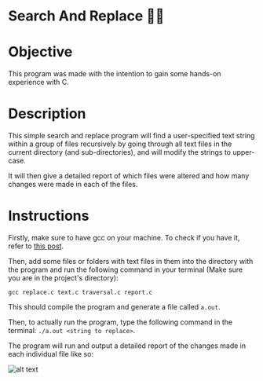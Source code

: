 # Search And Replace 🔎📝

# Objective

This program was made with the intention to gain some hands-on experience with C.

# Description

This simple search and replace program will find a user-specified text string within a group of files recursively by going through all text files in the current directory (and sub-directories), and will modify the strings to upper-case.

It will then give a detailed report of which files were altered and how many changes were made in each of the files.

# Instructions

Firstly, make sure to have gcc on your machine. To check if you have it, refer to [this post](https://stackoverflow.com/questions/29416702/how-to-check-if-gcc-is-installed-on-my-pc#:~:text=In%20the%20Command%20Prompt%20window%20type%20%E2%80%9Cgcc%E2%80%9D%20and%20hit%20enter.&text=If%20the%20output%20says%20something,and%20you%20pass%20the%20test.).

Then, add some files or folders with text files in them into the directory with the program and run the following command in your terminal (Make sure you are in the project's directory):

`gcc replace.c text.c traversal.c report.c`

This should compile the program and generate a file called `a.out`. 

Then, to actually run the program, type the following command in the terminal: `./a.out <string to replace>`.

The program will run and output a detailed report of the changes made in each individual file like so:

![alt text](https://imgur.com/tjkmytL)
